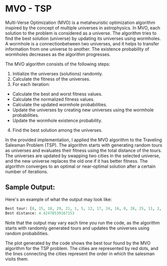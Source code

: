 # MVO - TSP

Multi-Verse Optimization (MVO) is a metaheuristic optimization algorithm inspired by the concept of multiple universes in astrophysics. In MVO, each solution to the problem is considered as a universe. The algorithm tries to find the best solution (universe) by updating its universes using wormholes. A wormhole is a connectionbetween two universes, and it helps to transfer information from one universe to another. The existence probability of wormholes decreases as the algorithm progresses.

The MVO algorithm consists of the following steps:

1. Initialize the universes (solutions) randomly.
2. Calculate the fitness of the universes.
3. For each iteration:
* Calculate the best and worst fitness values.
* Calculate the normalized fitness values.
* Calculate the updated wormhole probabilities.
* Update the universes by creating new universes using the wormhole probabilities.
* Update the wormhole existence probability.
4. Find the best solution among the universes.

In the provided implementation, I applied the MVO algorithm to the Traveling Salesman Problem (TSP). The algorithm starts with generating random tours as universes and evaluates their fitness using the total distance of the tours. The universes are updated by swapping two cities in the selected universe, and the new universe replaces the old one if it has better fitness. The algorithm converges to an optimal or near-optimal solution after a certain number of iterations.

## Sample Output:

Here's an example of what the output may look like:

```python
Best tour: [8, 15, 18, 29, 21, 1, 5, 12, 17, 24, 16, 0, 28, 25, 11, 2, 23, 9, 19, 10, 6, 14, 27, 13, 20, 3, 7, 4, 26, 22]
Best distance: 4.42478539167153
```

Note that the output may vary each time you run the code, as the algorithm starts with randomly generated tours and updates the universes using random probabilities.

The plot generated by the code shows the best tour found by the MVO algorithm for the TSP problem. The cities are represented by red dots, and the lines connecting the cities represent the order in which the salesman visits them.
